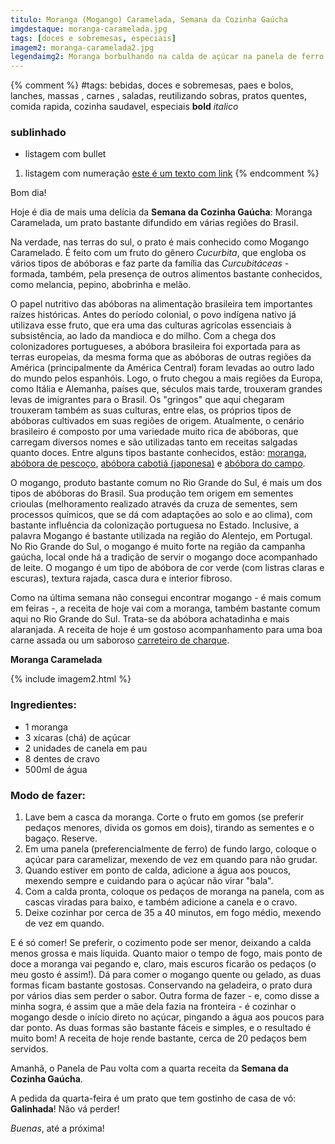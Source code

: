```yaml
---
titulo: Moranga (Mogango) Caramelada, Semana da Cozinha Gaúcha
imgdestaque: moranga-caramelada.jpg
tags: [doces e sobremesas, especiais]
imagem2: moranga-caramelada2.jpg
legendaimg2: Moranga borbulhando na calda de açúcar na panela de ferro. Coisa boa!
---
```

{% comment %}
#tags: bebidas, doces e sobremesas, paes e bolos, lanches, massas , carnes , saladas, reutilizando sobras, pratos quentes, comida rapida, cozinha saudavel, especiais
**bold**
*italico*
### sublinhado
* listagem com bullet
1. listagem com numeração
[este é um texto com link](https://www.enderecodolink.com)
{% endcomment %}

Bom dia!

Hoje é dia de mais uma delícia da **Semana da Cozinha Gaúcha**: Moranga Caramelada, um prato bastante difundido em várias regiões do Brasil.

Na verdade, nas terras do sul, o prato é mais conhecido como Mogango Caramelado. É feito com um fruto do gênero *Cucurbita*, que engloba os vários tipos de abóboras e faz parte da família das *Curcubitáceas* - formada, também, pela presença de outros alimentos bastante conhecidos, como melancia, pepino, abobrinha e melão. 

O papel nutritivo das abóboras na alimentação brasileira tem importantes raízes históricas. Antes do período colonial, o povo indígena nativo já utilizava esse fruto, que era uma das culturas agrícolas essenciais à subsistência, ao lado da mandioca e do milho. Com a chega dos colonizadores portugueses, a abóbora brasileira foi exportada para as terras europeias, da mesma forma que as abóboras de outras regiões da América (principalmente da América Central) foram levadas ao outro lado do mundo pelos espanhóis. Logo, o fruto chegou a mais regiões da Europa, como Itália e Alemanha, países que, séculos mais tarde, trouxeram grandes levas de imigrantes para o Brasil. Os "gringos" que aqui chegaram trouxeram também as suas culturas, entre elas, os próprios tipos de abóboras cultivados em suas regiões de origem. Atualmente, o cenário brasileiro é composto por uma variedade muito rica de abóboras, que carregam diversos nomes e são utilizadas tanto em receitas salgadas quanto doces. Entre alguns tipos bastante conhecidos, estão: [moranga](http://not1.xpg.uol.com.br/wp-content/uploads/2011/06/abobora-moranga-not1.jpg), [abóbora de pescoço](http://www.sementesdetomate.com.br/produtos/g_menina-brasileira.jpg), [abóbora cabotiá (japonesa)](http://vivasaude.digisa.com.br/upload/imagens_upload/abbora_japonesa_2.jpg) e [abóbora do campo](http://mdemulher.abril.com.br/imagem/culinaria/destaque-secundario/abobora-do-campo.jpg).

O mogango, produto bastante comum no Rio Grande do Sul, é mais um dos tipos de abóboras do Brasil. Sua produção tem origem em sementes crioulas (melhoramento realizado através da cruza de sementes, sem processos químicos, que se dá com adaptações ao solo e ao clima), com bastante influência da colonização portuguesa no Estado. Inclusive, a palavra Mogango é bastante utilizada na região do Alentejo, em Portugal. No Rio Grande do Sul, o mogango é muito forte na região da campanha gaúcha, local onde há a tradição de servir o mogango doce acompanhado de leite. O mogango é um tipo de abóbora de cor verde (com listras claras e escuras), textura rajada, casca dura e interior fibroso. 

Como na última semana não consegui encontrar mogango - é mais comum em feiras -, a receita de hoje vai com a moranga, também bastante comum aqui no Rio Grande do Sul. Trata-se da abóbora achatadinha e mais alaranjada. A receita de hoje é um gostoso acompanhamento para uma boa carne assada ou um saboroso [carreteiro de charque](http://paneladepau.com.br/semana-da-cozinha-gaucha-carreteiro-de-charque). 

**Moranga Caramelada**

{% include imagem2.html %}

### Ingredientes:

* 1 moranga
* 3 xícaras (chá) de açúcar
* 2 unidades de canela em pau
* 8 dentes de cravo
* 500ml de água

### Modo de fazer:

1. Lave bem a casca da moranga. Corte o fruto em gomos (se preferir pedaços menores, divida os gomos em dois), tirando as sementes e o bagaço. Reserve.
2. Em uma panela (preferencialmente de ferro) de fundo largo, coloque o açúcar para caramelizar, mexendo de vez em quando para não grudar.
3. Quando estiver em ponto de calda, adicione a água aos poucos, mexendo sempre e cuidando para o açúcar não virar "bala". 
4. Com a calda pronta, coloque os pedaços de moranga na panela, com as cascas viradas para baixo, e também adicione a canela e o cravo. 
5. Deixe cozinhar por cerca de 35 a 40 minutos, em fogo médio, mexendo de vez em quando. 

E é só comer! Se preferir, o cozimento pode ser menor, deixando a calda menos grossa e mais líquida. Quanto maior o tempo de fogo, mais ponto de doce a moranga vai pegando e, claro, mais escuros ficarão os pedaços (o meu gosto é assim!). Dá para comer o mogango quente ou gelado, as duas formas ficam bastante gostosas. Conservando na geladeira, o prato dura por vários dias sem perder o sabor. Outra forma de fazer - e, como disse a minha sogra, é assim que a mãe dela fazia na fronteira - é cozinhar o mogango desde o início direto no açúcar, pingando a água aos poucos para dar ponto. As duas formas são bastante fáceis e simples, e o resultado é muito bom! A receita de hoje rende bastante, cerca de 20 pedaços bem servidos. 

Amanhã, o Panela de Pau volta com a quarta receita da **Semana da Cozinha Gaúcha**.

A pedida da quarta-feira é um prato que tem gostinho de casa de vó: **Galinhada**! Não vá perder!

*Buenas*, até a próxima!
